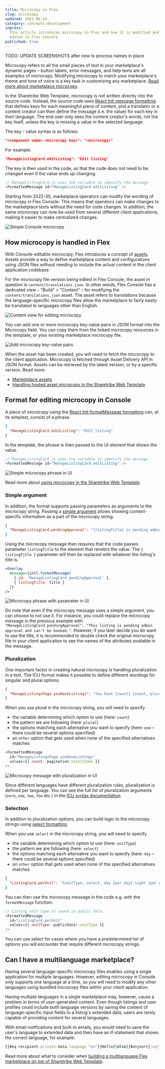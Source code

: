 ```yaml
---
title: Microcopy in Flex
slug: microcopy
updated: 2022-06-14
category: concepts-development
ingress:
  This article introduces microcopy in Flex and how it is modified and
  edited in Flex Console
published: true
---
```


TODO: UPDATE SCREENSHOTS after new tx process names in place

Microcopy refers to all the small pieces of text in your marketplace's
dynamic pages – button labels, error messages, and help texts are all
examples of microcopy. Modifying microcopy to match your marketplace's
theme and tone of voice is a key task in customizing any marketplace.
[Read more about marketplace microcopy](/operator-guides/).

In the Sharetribe Web Template, microcopy is not written directly into
the source code. Instead, the source code uses
[React Intl message formatting](https://formatjs.io/docs/intl#formatmessage)
that defines keys for each meaningful piece of content, and a translator
or a content creator can then define the message (i.e. the value) for
each key in their language. The end user only sees the content creator's
words, not the key itself, unless the key is missing a value in the
selected language.

The key - value syntax is as follows:

```json
"<component name>.<microcopy key>": "<microcopy>"
```

For example:

```json
"ManageListingCard.editListing": "Edit listing"
```

The key is then used in the code, so that the code does not need to be
changed even if the value ends up changing.

```js
// ManageListingCard.js uses the variable to identify the message
<FormattedMessage id="ManageListingCard.editListing" />
```

Starting from 2022-05, marketplace operators can modify the wording of
microcopy in Flex Console. This means that operators can make changes to
the marketplace texts without the need for code changes. In addition,
the same microcopy can now be used from several different client
applications, making it easier to make centralized changes.

![Simple Console microcopy](./microcopy_simple.png)

## How microcopy is handled in Flex

With Console-editable microcopy, Flex introduces a concept of
[assets](/references/assets/). Assets provide a way to define
marketplace content and configurations using JSON files without needing
to include the actual content in the client application codebase.

For the microcopy file version being edited in Flex Console, the asset
in question is `content/translations.json`. In other words, Flex Console
has a dedicated view – "Build" > "Content" – for modifying the
`content/translations.json` asset. The asset refers to translations
because the language-specific microcopy files allow the marketplace to
fairly easily be translated to languages other than English.

![Content view for editing microcopy](./microcopy_start.png)

You can add one or more microcopy key-value pairs in JSON format into
the Microcopy field. You can copy them from the linked microcopy
resources in the template, or your existing marketplace microcopy file.

![Add microcopy key-value pairs](./microcopy_console.png)

When the asset has been created, you will need to fetch the microcopy to
the client application. Microcopy is fetched through Asset Delivery API
in JSON format. Assets can be retrieved by the latest version, or by a
specific version. Read more:

- [Marketplace assets](/references/assets/)
- [Handling hosted asset microcopy in the Sharetribe Web Template](/ftw/hosted-microcopy/)

## Format for editing microcopy in Console

A piece of microcopy using the
[React Intl formatMessage formatting](https://formatjs.io/docs/intl#formatmessage)
can, at its simplest, consist of a phrase.

```json
{
  "ManageListingCard.editListing": "Edit listing"
}
```

In the template, the phrase is then passed to the UI element that shows
the value.

```js
// ManageListingCard.js uses the variable to identify the message
<FormattedMessage id="ManageListingCard.editListing" />
```

![Simple microcopy phrase in UI](./microcopy_UI_simple.png)

Read more about
[using microcopy in the Sharetribe Web Template](/ftw/how-to-change-ftw-bundled-microcopy/#using-the-microcopy).

### Simple argument

In addition, the format supports passing parameters as arguments to the
microcopy string. Passing a
[simple argument](https://formatjs.io/docs/core-concepts/icu-syntax/#simple-argument)
allows showing context-specific information as a part of the microcopy
string.

```json
{
  "ManageListingCard.pendingApproval": "{listingTitle} is pending admin approval and can't be booked."
}
```

Using the microcopy message then requires that the code passes parameter
`listingTitle` to the element that renders the value. The
`{ listingTitle }` parameter will then be replaced with whatever the
listing's title is.

```jsx
<Overlay
  message={intl.formatMessage(
    { id: 'ManageListingCard.pendingApproval' },
    { listingTitle: title }
  )}
/>
```

![Microcopy phrase with parameter in UI](./microcopy_UI_parameter.png)

Do note that even if the microcopy message uses a simple argument, you
can choose to not use it. For instance, you could replace the microcopy
message in the previous example with
`"ManageListingCard.pendingApproval": "This listing is pending admin approval and can't be booked."`.
However, if you later decide you do want to use the title, it is
recommended to double check the original microcopy file in your client
application to see the names of the attributes available in the message.

### Pluralization

One important factor in creating natural microcopy is handling
pluralization in a text. The ICU format makes it possible to define
different wordings for singular and plural options.

```json
{
  "ManageListingsPage.youHaveListings": "You have {count} {count, plural, one {listing} other {listings}}"
}
```

When you use plural in the microcopy string, you will need to specify

- the variable determining which option to use (here: `count`)
- the pattern we are following (here: `plural`)
- the options matching each alternative you want to specify (here: `one`
  – there could be several options specified)
- an `other` option that gets used when none of the specified
  alternatives matches

```js
<FormattedMessage
  id="ManageListingsPage.youHaveListings"
  values={{ count: pagination.totalItems }}
/>
```

![Microcopy message with pluralization in UI](./microcopy_UI_plural.png)

Since different languages have different pluralization rules,
pluralization is defined per language. You can see the full list of
pluralization arguments (`zero`, `one`, `two`, `few` etc.) in the
[ICU syntax documentation](https://formatjs.io/docs/core-concepts/icu-syntax/#plural-format).

### Selection

In addition to pluralization options, you can build logic to the
microcopy strings using
[select formatting](https://formatjs.io/docs/core-concepts/icu-syntax/#select-format).

When you use `select` in the microcopy string, you will need to specify

- the variable determining which option to use (here: `unitType`)
- the pattern we are following (here: `select`)
- the options matching each alternative you want to specify (here: `day`
  – there could be several options specified)
- an `other` option that gets used when none of the specified
  alternatives matches

```json
{
  "ListingCard.perUnit": "{unitType, select, day {per day} night {per night} hour {per hour} other {}}"
}
```

You can then use the microcopy message in the code e.g. with the
`formatMessage` function:

```js
// Listing unit type is saved in public data.
<FormattedMessage
  id="ListingCard.perUnit"
  values={{ unitType: publicData?.unitType }}
/>
```

You can use select for cases where you have a predetermined list of
options you will encounter that require different microcopy strings.

## Can I have a multilanguage marketplace?

Having several language-specific microcopy files enables using a single
application for multiple languages. However, editing microcopy in
Console only supports one language at a time, so you will need to modify
any other languages using bundled microcopy files within your client
application.

Having multiple languages in a single marketplace may, however, cause a
problem in terms of user-generated content. Even though listings and
user profiles could include both language versions by saving the content
of language-specific input fields to a listing's extended data, users
are rarely capable of providing content for several languages.

With email notifications and built-in emails, you would need to save the
user's language to extended data and then have an if-statement that
shows the correct language, for example:

```js
{{#eq recipient.private-data.language "en"}}Hello{{else}}Bonjour{{/eq}}
```

Read more about what to consider when
[building a multilanguage Flex marketplace on top of Sharetribe Web Template](/ftw/how-to-change-ftw-language/#developing-the-sharetribe-web-template-into-a-multilanguage-marketplace).
